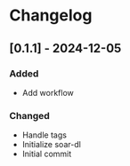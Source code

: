 # Changelog

## [0.1.1] - 2024-12-05

### Added

- Add workflow

### Changed

- Handle tags
- Initialize soar-dl
- Initial commit


<!-- generated by git-cliff -->
